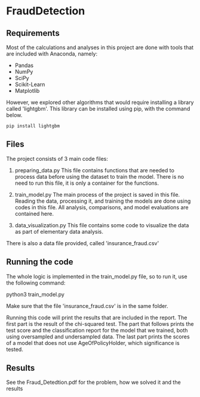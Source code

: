 # FraudDetection

## Requirements
Most of the calculations and analyses in this project are done with tools that are included with Anaconda, namely:
- Pandas
- NumPy
- SciPy
- Scikit-Learn
- Matplotlib

However, we explored other algorithms that would require installing a library called 'lightgbm'.
This library can be installed using pip, with the command below.

    pip install lightgbm

## Files
The project consists of 3 main code files:
1. preparing_data.py
This file contains functions that are needed to process data before using the dataset to train the model.
There is no need to run this file, it is only a container for the functions.

2. train_model.py
The main process of the project is saved in this file. Reading the data, processing it, and training the models
are done using codes in this file. All analysis, comparisons, and model evaluations are contained here.

3. data_visualization.py
This file contains some code to visualize the data as part of elementary data analysis. 

There is also a data file provided, called 'insurance_fraud.csv'

## Running the code
The whole logic is implemented in the train_model.py file, so to run it, use the following command:

python3 train_model.py

Make sure that the file 'insurance_fraud.csv' is in the same folder.

Running this code will print the results that are included in the report. 
The first part is the result of the chi-squared test.
The part that follows prints the test score and the classification report for the model that we trained, both using oversampled and undersampled data.
The last part prints the scores of a model that does not use AgeOfPolicyHolder, which significance is tested.

## Results
See the Fraud_Detedtion.pdf for the problem, how we solved it and the results
